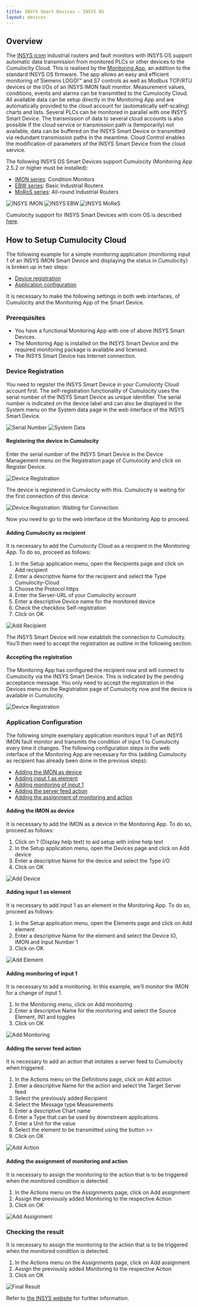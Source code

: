 ```yaml
---
title: INSYS Smart Devices – INSYS OS
layout: devices
---
```


## Overview

The [INSYS icom](http://www.insys-icom.com/) industrial routers and fault monitors with INSYS OS support automatic data transmission from monitored PLCs or other devices to the Cumulocity Cloud. This is realised by the [Monitoring App](http://www.insys-icom.com/monitoring-app), an addition to the standard INSYS OS firmware. The app allows an easy and efficient monitoring of Siemens LOGO!™ and S7 controls as well as Modbus TCP/RTU devices or the I/Os of an INSYS IMON fault monitor. Measurement values, conditions, events and alarms can be transmitted to the Cumulocity Cloud. All available data can be setup directly in the Monitoring App and are automatically provided to the cloud account for (automatically self-scaling) charts and lists. Several PLCs can be monitored in parallel with one INSYS Smart Device. The transmission of data to several cloud accounts is also possible If the cloud service or transmission path is (temporarily) not available, data can be buffered on the INSYS Smart Device or transmitted via redundant transmission paths in the meantime. Cloud Control enables the modification of parameters of the INSYS Smart Device from the cloud service.

The following INSYS OS Smart Devices support Cumulocity (Monitoring App 2.5.2 or higher must be installed):

* [IMON series](http://insys-icom.com/IMON): Condition Monitors
* [EBW series](http://insys-icom.com/EBW): Basic Industrial Routers
* [MoRoS series](http://insys-icom.com/MoRoS): All-round Industrial Routers

<img src="/guides/devices/insys/insys-imon.png" alt="INSYS IMON" style="display: inline;max-width: 25%">
<img src="/guides/devices/insys/insys-ebw.png" alt="INSYS EBW" style="display: inline;max-width: 25%">
<img src="/guides/devices/insys/insys-mores.png" alt="INSYS MoReS" style="display: inline;max-width: 25%">

Cumulocity support for INSYS Smart Devices with icom OS is described [here](/guides/devices/icom).

## How to Setup Cumulocity Cloud

The following example for a simple monitoring application (monitoring input 1 of an INSYS IMON Smart Device and displaying the status in Cumulocity) is broken up in two steps:

* [Device registration](/guides/devices/insys#device-registration)
* [Application configuration](/guides/devices/insys#application-configuration)

It is necessary to make the following settings in both web interfaces, of Cumulocity and the Monitoring App of the Smart Device.

### Prerequisites

* You have a functional Monitoring App with one of above INSYS Smart Devices.
* The Monitoring App is installed on the INSYS Smart Device and the required monitoring package is available and licensed.
* The INSYS Smart Device has Internet connection.


### Device Registration

You need to register the INSYS Smart Device in your Cumulocity Cloud account first. The self-registration functionality of Cumulocity uses the serial number of the INSYS Smart Device as unique identifier. The serial number is indicated on the device label and can also be displayed in the System menu on the System data page in the web interface of the INSYS Smart Device.

![Serial Number](/guides/devices/insys/serialNumber.png)
![System Data](/guides/devices/insys/systemData.png)

#### Registering the device in Cumulocity

Enter the serial number of the INSYS Smart Device in the Device Management menu on the Registration page of Cumulocity and click on Register Device.

![Device Registration](/guides/devices/insys/deviceRegistration.png)

The device is registered in Cumulocity with this. Cumulocity is waiting for the first connection of this device.

![Device Registration: Waiting for Connection](/guides/devices/insys/deviceRegistrationWaiting.png)

Now you need to go to the web interface ot the Monitoring App to proceed.

#### Adding Cumulocity as recipient

It is necessary to add the Cumulocity Cloud as a recipient in the Monitoring App. To do so, proceed as follows:

1.	In the Setup application menu, open the Recipients page and click on Add recipient
2.	Enter a descriptive Name for the recipient and select the Type Cumulocity-Cloud
3.	Choose the Protocol https
4.	Enter the Server-URL of your Cumulocity account
5.	Enter a descriptive Device name for the monitored device
6.	Check the checkbox Self-registration
7.	Click on OK

![Add Recipient](/guides/devices/insys/addRecipient.png)

The INSYS Smart Device will now establish the connection to Cumulocity. You’ll then need to accept the registration as outline in the following section.

#### Accepting the registration

The Monitoring App has configured the recipient now and will connect to Cumulocity via the INSYS Smart Device. This is indicated by the pending acceptance message. You only need to accept the registration in the Devices menu on the Registration page of Cumulocity now and the device is available in Cumulocity.

![Device Registration](/guides/devices/insys/deviceRegistrationPending.png)


### Application Configuration

The following simple exemplary application monitors input 1 of an INSYS IMON fault monitor and transmits the condition of input 1 to Cumulocity every time it changes. The following configuration steps in the web interface of the Monitoring App are necessary for this (adding Cumulocity as recipient has already been done in the previous steps):

* [Adding the IMON as device](/guides/devices/insys#adding-the-imon-as-device)
* [Adding input 1 as element](/guides/devices/insys#adding-input-1-as-element)
* [Adding monitoring of input 1](/guides/devices/insys#adding-monitoring-of-input-1)
* [Adding the server feed action](/guides/devices/insys#adding-the-server-feed-action)
* [Adding the assignment of monitoring and action](/guides/devices/insys#adding-the-assignment-of-monitoring-and-action)

#### Adding the IMON as device

It is necessary to add the IMON as a device in the Monitoring App. To do so, proceed as follows:

1.	Click on ? (Display help text) to aid setup with inline help text
2.	In the Setup application menu, open the Devices page and click on Add device
3.	Enter a descriptive Name for the device and select the Type I/O
4.	Click on OK

![Add Device](/guides/devices/insys/addDevice.png)

#### Adding input 1 as element

It is necessary to add input 1 as an element in the Monitoring App. To do so, proceed as follows:

1.	In the Setup application menu, open the Elements page and click on Add element
2.	Enter a descriptive Name for the element and select the Device IO, IMON and Input Number 1
3.	Click on OK

![Add Element](/guides/devices/insys/addElement.png)

#### Adding monitoring of input 1

It is necessary to add a monitoring. In this example, we’ll monitor the IMON for a change of input 1.

1.	In the Monitoring menu, click on Add monitoring
2.	Enter a descriptive Name for the monitoring and select the Source Element, IN1 and toggles
3.	Click on OK

![Add Monitoring](/guides/devices/insys/addMonitoring.png)

#### Adding the server feed action

It is necessary to add an action that imitates a server feed to Cumulocity when triggered.

1.	In the Actions menu on the Definitions page, click on Add action
2.	Enter a descriptive Name for the action and select the Target Server feed
3.	Select the previously added Recipient
4.	Select the Message type Measurements
5.	Enter a descriptive Chart name
6.	Enter a Type that can be used by downstream applications
7.	Enter a Unit for the value
8.	Select the element to be transmitted using the button >>
9.	Click on OK

![Add Action](/guides/devices/insys/addAction.png)

#### Adding the assignment of monitoring and action

It is necessary to assign the monitoring to the action that is to be triggered when the monitored condition is detected.

1.	In the Actions menu on the Assignments page, click on Add assignment
2.	Assign the previously added Monitoring to the respective Action
3.	Click on OK

![Add Assignment](/guides/devices/insys/addAssignment.png)

### Checking the result

It is necessary to assign the monitoring to the action that is to be triggered when the monitored condition is detected.

1.	In the Actions menu on the Assignments page, click on Add assignment
2.	Assign the previously added Monitoring to the respective Action
3.	Click on OK

![Final Result](/guides/devices/insys/finalResult.png)

Refer to [the INSYS website](https://www.insys-icom.com/monitoring-app) for further information.
